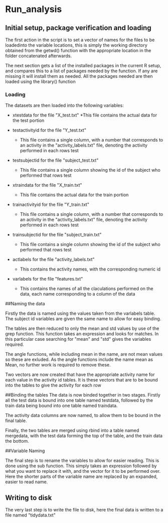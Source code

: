 # Run_analysis

## Initial setup, package verification and loading


The first action in the script is to set a vector of names for the files to be loadedinto the variable 
locations, this is simply the working directory obtained from the getwd() function with the appropriate 
location in the folder concatenated afterwards.

The next section gets a list of the installed packages in the current R setup, and compares this to a list
of packages needed by the function. If any are missing it will install them as needed. All the packages 
needed are then loaded using the library() function

### Loading

The datasets are then loaded into the following variables:
* xtestdata for the file "X_test.txt"
  *This file contains the actual data for the test portion

* testactivityid for the file "Y_test.txt"

  * This file contains a single column, with a number that corresponds to an activity in the "activity_labels.txt" file, denoting the activity performed in each rows test

* testsubjectid for the file "subject_test.txt"

  * This file contains a single column showing the id of the subject who performed that rows test

* xtraindata for the file "X_train.txt"

  * This file contains the actual data for the train portion

* trainactivityid for the file "Y_train.txt"

  * This file contains a single column, with a number that corresponds to an activity in the "activity_labels.txt" file, denoting the activity performed in each rows test

* trainsubjectid for the file "subject_train.txt"

  * This file contains a single column showing the id of the subject who performed that rows test

* actlabels for the file "activity_labels.txt"
  * This contains the activity names, with the corresponding numeric id
* varlabels for the file "features.txt"
  * This contains the names of all the claculations performed on the data, each name corresponding to
  a column of the data
  
##Naming the data

Firstly the data is named using the values taken from the varlabels table. The subject id variables 
are given the same name to allow for easy binding.

The tables are then reduced to only the mean and std values by use of the grep function. This function
takes an expression and looks for matches. In this particular case searching for "mean" and "std" gives
the variables required. 

The angle functions, while including mean in the name, are not mean values so these are exluded. As
the angle functions include the name mean as Mean, no further work is required to remove these.

Two vectors are now created that have the appropriate activity name for each value in the activity id
tables. It is these vectors that are to be bound into the tables to give the activity for each row

##Binding the tables
The data is now binded together in two stages. Firstly all the test data is bound into one table named testdata, followed by the train data being bound into one table named traindata.

The activity data columns are now named, to allow them to be bound in the final table.

Finally, the two tables are merged using rbind into a table named mergedata, with the test data
forming the top of the table, and the train data the bottom.

##Variable Naming

The final step is to rename the variables to allow for easier reading. This is done using the sub
function. This simply takes an expression followed by what you want to replace it with, and the vector
for it to be performed over. Here the shorter parts of the variable name are replaced by an expanded,
easier to read name.

## Writing to disk
The very last step is to write the file to disk, here the final data is written to a file named "tidydata.txt"

